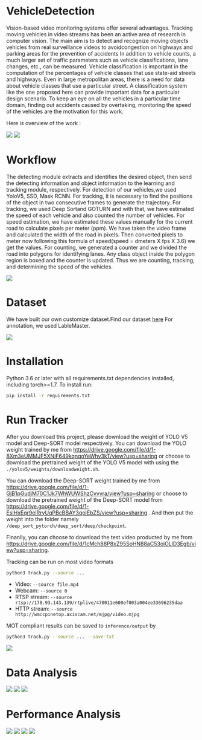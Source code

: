 # VehicleDetection
Vision-based video monitoring systems offer several advantages. Tracking moving vehicles in video streams has been an active area of research in computer vision. The main aim is to detect and recognize moving objects vehicles from real surveillance videos to avoidcongestion on highways and parking areas for the prevention of accidents In addition to vehicle counts, a much larger set of traffic parameters such as vehicle classifications, lane changes, etc., can  be measured. Vehicle classification is important in the computation of the percentages of vehicle classes that use state-aid streets and highways. Even in large metropolitan areas, there is a need for data about vehicle classes that use a particular street. A classification system like the one proposed here can provide important data for a particular design scenario. To keep an eye on all the vehicles in a particular time domain, finding out accidents caused by overtaking, monitoring the speed of the vehicles are the motivation for this work. 

Here is overview of the work :

![](assets/ab.png)
![](assets/opening.gif)

# Workflow

The detecting module extracts and identifies the desired object, then send the detecting information and object information to the learning and tracking module, respectively. For detection of our vehicles,we used YoloV5, SSD, Mask RCNN. For tracking, it is necessary to find the positions of the object in two consecutive frames to generate the trajectory. For tracking, we used Deep Sortand GOTURN and with that, we have estimated the speed of each vehicle and also counted the number of vehicles. For speed estimation, we have estimated these values manually for the current road to calculate pixels per meter (ppm). We have taken the video frame and calculated the width of the road in pixels. Then converted pixels to meter now following this formula of speed(speed = dmeters X fps X 3.6) we get the values. For counting, we generated a counter and we divided the road into polygons for identifying lanes. Any class object inside the polygon region is boxed and the counter is updated. Thus we are counting,
tracking, and determining the speed of the vehicles.

![](assets/workflow.png)

# Dataset

We have built our own customize dataset.Find our dataset [here](https://drive.google.com/file/d/1YWh3K9SxrcBcwTvMcA9_lpTa2tDKquRF/view?usp=sharing)
For annotation, we used LableMaster.

![](assets/dataset.png)

# Installation
Python 3.6 or later with all requirements.txt dependencies installed, including torch>=1.7. To install run:
```bash
pip install -r requirements.txt
```

# Run Tracker
After you download this project, please download the weight of YOLO V5 model and Deep-SORT model respectively. 
You can download the YOLO weight trained by me from https://drive.google.com/file/d/1-8Xm3eUMMJF5XNiF649kqnqoYeWhv3kT/view?usp=sharing or choose to download the pretrained weight of the YOLO V5 model with using the `./yolov5/weights/downloadweight.sh`.

You can download the Deep-SORT weight trained by me from https://drive.google.com/file/d/1-GjB1pGudjM70C1Jk7WhWUWShzCvvvra/view?usp=sharing or choose to download the pretrained weight of the Deep-SORT model from https://drive.google.com/file/d/1-EsIHxEqr9elRryUqPBcBBAY3qoIEbZS/view?usp=sharing . And then put the weight into the folder namely `/deep_sort_pytorch/deep_sort/deep/checkpoint`.

Finanlly, you can choose to download the test video producted by me from https://drive.google.com/file/d/1cMch88P8xZ95SoHN88aC53oiOLlD3Egb/view?usp=sharing.

Tracking can be run on most video formats

```bash
python3 track.py --source ...
```

- Video:  `--source file.mp4`
- Webcam:  `--source 0`
- RTSP stream:  `--source rtsp://170.93.143.139/rtplive/470011e600ef003a004ee33696235daa`
- HTTP stream:  `--source http://wmccpinetop.axiscam.net/mjpg/video.mjpg`

MOT compliant results can be saved to `inference/output` by 

```bash
python3 track.py --source ... --save-txt
```

![](assets/counting.gif)

# Data Analysis

![](assets/mask.png)
![](assets/yolov5.png)
![](assets/ssd.png)

# Performance Analysis

![](assets/pf1.png)
![](assets/pf2.png)
![](assets/pf3.png)
![](assets/pf4.png)




